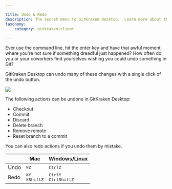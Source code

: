 ```yaml
---

title: Undo & Redo
description: The secret menu to GitKraken Desktop.  Learn more about the Command bar, Command Palette and general tips for working faster.
taxonomy:
    category: gitkraken-client

---
```


Ever use the command line, hit the enter key and have that awful moment where you're not sure if something dreadful just happened? How often do you or your coworkers find yourselves wishing you could undo something in Git?

GitKraken Desktop can undo many of these changes with a single click of the undo button.

<img src='/wp-content/uploads/undo.png' srcset='/wp-content/uploads/undo@2x.png 2x' class='img-bordered img-responsive center'>

The following actions can be undone in GitKraken Desktop:

+ Checkout
+ Commit
+ Discard
+ Delete branch
+ Remove remote
+ Reset branch to a commit


You can also redo actions if you undo them by mistake.


<table class='table table--bordered table--shortcuts'>
    <thead>
        <tr>
            <th>&nbsp;</th>
            <th>Mac</th>
            <th>Windows/Linux</th>
        </tr>
    </thead>
    <tbody>
        <tr>
            <td>Undo</td>
            <td><kbd>&#8984;</kbd><kbd>Z</kbd></td>
            <td><kbd>Ctrl</kbd><kbd>Z</kbd></td>
        </tr>
        <tr>
            <td>Redo</td>
            <td><kbd>&#8984;</kbd><kbd>Y</kbd><br>
            <kbd>&#8984;</kbd><kbd>Shift</kbd><kbd>Z</kbd></td>
            <td><kbd>Ctrl</kbd><kbd>Y</kbd><br>
            <kbd>Ctrl</kbd><kbd>Shift</kbd><kbd>Z</kbd></td>
        </tr>
    </tbody>
</table>
